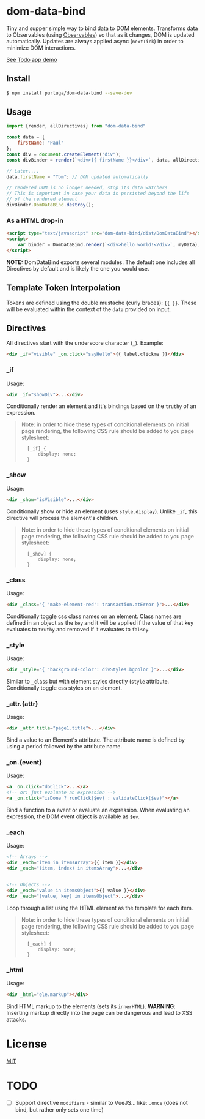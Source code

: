 # dom-data-bind

Tiny and supper simple way to bind data to DOM elements. Transforms data to Observables (using [Observables](https://github.com/purtuga/observables)) so that as it changes, DOM is updated automatically. Updates are always applied async (`nextTick`) in order to minimize DOM interactions.

[See Todo app demo](http://jsbin.com/qisojaveme/2)

## Install

```bash
$ npm install purtuga/dom-data-bind --save-dev
```

## Usage

```javascript
import {render, allDirectives} from "dom-data-bind"

const data = {
    firstName: "Paul"
};
const div = document.createElement("div");
const divBinder = render(`<div>{{ firstName }}</div>`, data, allDirectives);

// Later....
data.firstName = "Tom"; // DOM updated automatically

// rendered DOM is no longer needed, stop its data watchers
// This is important in case your data is persisted beyond the life
// of the rendered element
divBinder.DomDataBind.destroy();

```

### As a HTML drop-in

```html
<script type="text/javascript" src="dom-data-bind/dist/DomDataBind"></script>
<script>
    var binder = DomDataBind.render(`<div>hello world!</div>`, myData);
</script>
```

__NOTE:__ DomDataBind exports several modules. The default one includes all Directives by default and is likely the one you would use.


## Template Token Interpolation

Tokens are defined using the double mustache (curly braces): `{{ }}`. These will be evaluated within the context of the `data` provided on input.

## Directives

All directives start with the underscore character (`_`). Example:

```html
<div _if="visible" _on.click="sayHello">{{ label.clickme }}</div>
```


### _if

Usage:

```html
<div _if="showDiv">...</div>
```

Conditionally render an element and it's bindings based on the `truthy` of an expression.

>   Note: in order to hide these types of conditional elements on initial page rendering, the following CSS rule should be added to you page stylesheet:
>
>       [_if] {
>           display: none;
>       }


### _show

Usage:

```html
<div _show="isVisible">...</div>
```

Conditionally show or hide an element (uses  `style.display`). Unlike `_if`, this directive will process the element's children.

>   Note: in order to hide these types of conditional elements on initial page rendering, the following CSS rule should be added to you page stylesheet:
>
>       [_show] {
>           display: none;
>       }

### _class

Usage:

```html
<div _class="{ 'make-element-red': transaction.atError }">...</div>
```

Conditionally toggle css class names on an element. Class names are defined in an object as the `key` and it will be applied if the value of that key evaluates to `truthy` and removed if it evaluates to `falsey`.

### _style

Usage:

```html
<div _style="{ 'background-color': divStyles.bgcolor }">...</div>
```

Similar to `_class` but with element styles directly (`style` attribute. Conditionally toggle css styles on an element.

### _attr.{attr}

Usage:

```html
<div _attr.title="page1.title">...</div>
```

Bind a value to an Element's attribute. The attribute name is defined by using a period followed by the attribute name.   

### _on.{event}

Usage:

```html
<a _on.click="doClick">...</a>
<!-- or: just evaluate an expression -->
<a _on.click="isDone ? runClick($ev) : validateClick($ev)"></a>
```

Bind a function to a event or evaluate an expression.  When evaluating an expression, the DOM event object is available as `$ev`.

### _each

Usage:

```html
<!-- Arrays -->
<div _each="item in itemsArray">{{ item }}</div>
<div _each="(item, index) in itemsArray">...</div>


<!-- Objects -->
<div _each="value in itemsObject">{{ value }}</div>
<div _each="(value, key) in itemsObject">...</div>
```

Loop through a list using the HTML element as the template for each item.

>   Note: in order to hide these types of conditional elements on initial page rendering, the following CSS rule should be added to you page stylesheet:
>
>       [_each] {
>           display: none;
>       }

### _html

Usage:

```html
<div _html="ele.markup"></div>
```

Bind HTML markup to the elements (sets its `innerHTML`). __WARNING__: Inserting markup directly into the page can be dangerous and lead to XSS attacks. 

# License

[MIT](LICENSE)


# TODO

- [ ] Support directive `modifiers` - similar to VueJS... like: `.once` (does not bind, but rather only sets one time)

